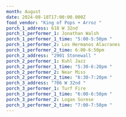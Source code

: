 ```yaml
---
month: August
date: 2024-08-18T17:00:00.000Z
food_vendor: "King of Pops + Arroz "
porch_1_address: 618 W 32nd
porch_1_performer_1: Jonathan Walsh
porch_1_performer_1_time: "5:00-5:50pm "
porch_1_performer_2: Los Hermanos Alacranes
porch_1_performer_2_time: 6:00-6:50pm
porch_2_address: "2901 Stonewall "
porch_2_performer_1: Kuhl Jazz
porch_2_performer_1_time: "5:30-6:20pm "
porch_2_performer_2: Near Miss
porch_2_performer_2_time: "6:30-7:20pm "
porch_3_address: "706 W 32nd "
porch_3_performer_1: Turf Fire
porch_3_performer_1_time: "6:00-6:50pm "
porch_3_performer_2: Logan Sorese
porch_3_performer_2_time: "7:00-7:50pm "
---
```

<!-- 
Use the info above to add information generate the Calendar page of the website.
- month: the Tiny Porch month to generate (controls the tab display)
- image: be sure to upload your image, and add the filename here (extension (eg: .png, .jpg) is required)
- image-alt: an "alt" tag for the image. Accessibility text for screen readers or text to display if the image fails to load.
- the date of the event. This should always be unique.
 -->
